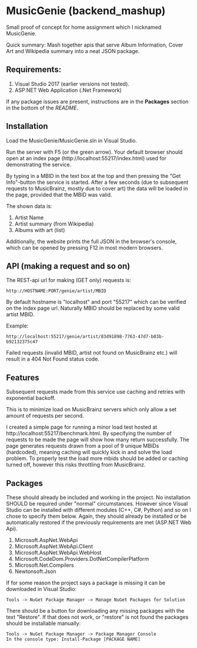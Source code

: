 # MusicGenie (backend_mashup)

Small proof of concept for home assignment which I nicknamed MusicGenie.

Quick summary: Mash together apis that serve Album Information, Cover Art and Wikipedia summary into a neat JSON package.

## Requirements: 

1. Visual Studio 2017 (earlier versions not tested).
2. ASP.NET Web Application (.Net Framework)

If any package issues are present, instructions are in the **Packages** section in the bottom of the *README*.

## Installation

Load the MusicGenie/MusicGenie.sln in Visual Studio.

Run the server with F5 (or the green arrow).
Your default browser should open at an index page (http://localhost:55217/index.html) used for demonstrating the service.

By typing in a MBID in the text box at the top and then pressing the "Get Info"-button the service is started.
After a few seconds (due to subsequent requests to MusicBrainz, mostly due to cover art) the data will be loaded in the page, provided that the MBID was valid.

The shown data is:

1. Artist Name
2. Artist summary (from Wikipedia)
3. Albums with art (list)

Additionally, the website prints the full JSON in the browser's  console, which can be opened by pressing F12 in most modern browsers.

## API (making a request and so on)

The REST-api url for making (GET only) requests is:

```
http://HOSTNAME:PORT/genie/artist/MBID
```

By default hostname is "localhost" and port "55217" which can be verified on the index page url.
Naturally MBID should be replaced by some valid artist MBID.

Example:

```
http://localhost:55217/genie/artist/83d91898-7763-47d7-b03b-b92132375c47
```

Failed requests (invalid MBID, artist not found on MusicBrainz etc.) will result in a 404 Not Found status code.

## Features

Subsequent requests made from this service use caching and retries with exponential backoff.

This is to minimize load on MusicBrainz servers which only allow a set amount of requests per second.

I created a simple page for running a minor load test hosted at http://localhost:55217/benchmark.html.
By specifying the number of requests to be made the page will show how many return successfully.
The page generates requests drawn from a pool of 9 unique MBIDs (hardcoded), meaning caching will quickly kick in and solve the load problem. To properly test the load more mbids should be added or caching turned off, however this risks throttling from MusicBrainz.

## Packages 

These should already be included and working in the project.
No installation SHOULD be required under "normal" circumstances.
However since Visual Studio can be installed with different modules (C++, C#, Python) and so on I chose to specify them below.
Again, they should already be installed or be automatically restored if the previously requirements are met (ASP.NET Web Api).

1. Microsoft.AspNet.WebApi
2. Microsoft.AspNet.WebApi.Client
3. Microsoft.AspNet.WebApi.WebHost
4. Microsoft.CodeDom.Providers.DotNetCompilerPlatform
5. Microsoft.Net.Compilers
6. Newtonsoft.Json

If for some reason the project says a package is missing it can be downloaded in Visual Studio:

```
Tools -> NuGet Package Manager -> Manage NuGet Packages for Solution
```

There should be a button for downloading any missing packages with the text "Restore".
If that does not work, or "restore" is not found the packages should be installable manually:

```
Tools -> NuGet Package Manager -> Package Manager Console
In the console type: Install-Package [PACKAGE NAME]
```
